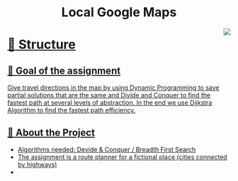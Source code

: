 <div align='center'>
<h1>Local Google Maps</h1>
<img align="right"  src="https://cdn.dribbble.com/users/2256783/screenshots/10769871/media/7ed3a8055730a512ebaf59428cb12227.gif">
<h4> <span> </span> <a href="https://github.com/Rares Bejusca /Google Maps /blob/master/README.md"> 
</div>

# :notebook_with_decorative_cover: Structure 


## &#x1F34D; Goal of the assignment 
Give travel directions in the map by using Dynamic Programming to save partial solutions that are the same and Divide and Conquer to find the fastest path at several levels of abstraction. In the end we use Dijkstra Algorithm to find the fastest path efficiency. 


## :star2: About the Project
- Algorithms needed: Devide & Conquer / Breadth First Search
- The assignment is a route planner for a fictional place (cities connected by highways)
-
